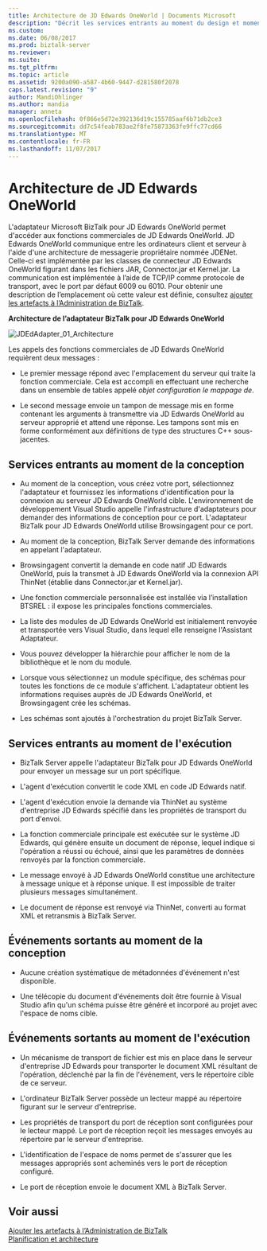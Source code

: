 ```yaml
---
title: Architecture de JD Edwards OneWorld | Documents Microsoft
description: "Décrit les services entrants au moment du design et moment de l’exécution, les événements sortants au moment du design et le moment de l’exécution dans l’adaptateur JD Edwards OneWorld dans BizTalk Server"
ms.custom: 
ms.date: 06/08/2017
ms.prod: biztalk-server
ms.reviewer: 
ms.suite: 
ms.tgt_pltfrm: 
ms.topic: article
ms.assetid: 9200a090-a587-4b60-9447-d281580f2078
caps.latest.revision: "9"
author: MandiOhlinger
ms.author: mandia
manager: anneta
ms.openlocfilehash: 0f866e5d72e392136d19c155785aaf6b71db2ce3
ms.sourcegitcommit: dd7c54feab783ae2f8fe75873363fe9ffc77cd66
ms.translationtype: MT
ms.contentlocale: fr-FR
ms.lasthandoff: 11/07/2017
---
```

# <a name="architecture-of-jd-edwards-oneworld"></a>Architecture de JD Edwards OneWorld
L'adaptateur Microsoft BizTalk pour JD Edwards OneWorld permet d'accéder aux fonctions commerciales de JD Edwards OneWorld. JD Edwards OneWorld communique entre les ordinateurs client et serveur à l'aide d'une architecture de messagerie propriétaire nommée JDENet. Celle-ci est implémentée par les classes de connecteur JD Edwards OneWorld figurant dans les fichiers JAR, Connector.jar et Kernel.jar. La communication est implémentée à l’aide de TCP/IP comme protocole de transport, avec le port par défaut 6009 ou 6010. Pour obtenir une description de l’emplacement où cette valeur est définie, consultez [ajouter les artefacts à l’Administration de BizTalk](../core/adding-biztalk-adapter-for-jd-edwards-oneworld.md).  
  
 **Architecture de l’adaptateur BizTalk pour JD Edwards OneWorld**  
  
 ![](../core/media/jdedadapter-01-architecture.gif "JDEdAdapter_01_Architecture")  
  
 Les appels des fonctions commerciales de JD Edwards OneWorld requièrent deux messages :  
  
-   Le premier message répond avec l'emplacement du serveur qui traite la fonction commerciale. Cela est accompli en effectuant une recherche dans un ensemble de tables appelé *objet configuration le mappage de*.  
  
-   Le second message envoie un tampon de message mis en forme contenant les arguments à transmettre via JD Edwards OneWorld au serveur approprié et attend une réponse. Les tampons sont mis en forme conformément aux définitions de type des structures C++ sous-jacentes.  
  
## <a name="inbound-services-at-design-time"></a>Services entrants au moment de la conception  
  
-   Au moment de la conception, vous créez votre port, sélectionnez l'adaptateur et fournissez les informations d'identification pour la connexion au serveur JD Edwards OneWorld cible. L'environnement de développement Visual Studio appelle l'infrastructure d'adaptateurs pour demander des informations de conception pour ce port. L'adaptateur BizTalk pour JD Edwards OneWorld utilise Browsingagent pour ce port.  
  
-   Au moment de la conception, BizTalk Server demande des informations en appelant l'adaptateur.  
  
-   Browsingagent convertit la demande en code natif JD Edwards OneWorld, puis la transmet à JD Edwards OneWorld via la connexion API ThinNet (établie dans Connector.jar et Kernel.jar).  
  
-   Une fonction commerciale personnalisée est installée via l’installation BTSREL : il expose les principales fonctions commerciales.  
  
-   La liste des modules de JD Edwards OneWorld est initialement renvoyée et transportée vers Visual Studio, dans lequel elle renseigne l'Assistant Adaptateur.  
  
-   Vous pouvez développer la hiérarchie pour afficher le nom de la bibliothèque et le nom du module.  
  
-   Lorsque vous sélectionnez un module spécifique, des schémas pour toutes les fonctions de ce module s'affichent. L'adaptateur obtient les informations requises auprès de JD Edwards OneWorld, et Browsingagent crée les schémas.  
  
-   Les schémas sont ajoutés à l'orchestration du projet BizTalk Server.  
  
## <a name="inbound-services-at-run-time"></a>Services entrants au moment de l'exécution  
  
-   BizTalk Server appelle l'adaptateur BizTalk pour JD Edwards OneWorld pour envoyer un message sur un port spécifique.  
  
-   L'agent d'exécution convertit le code XML en code JD Edwards natif.  
  
-   L'agent d'exécution envoie la demande via ThinNet au système d'entreprise JD Edwards spécifié dans les propriétés de transport du port d'envoi.  
  
-   La fonction commerciale principale est exécutée sur le système JD Edwards, qui génère ensuite un document de réponse, lequel indique si l'opération a réussi ou échoué, ainsi que les paramètres de données renvoyés par la fonction commerciale.  
  
-   Le message envoyé à JD Edwards OneWorld constitue une architecture à message unique et à réponse unique. Il est impossible de traiter plusieurs messages simultanément.  
  
-   Le document de réponse est renvoyé via ThinNet, converti au format XML et retransmis à BizTalk Server.  
  
## <a name="outbound-events-at-design-time"></a>Événements sortants au moment de la conception  
  
-   Aucune création systématique de métadonnées d'événement n'est disponible.  
  
-   Une télécopie du document d'événements doit être fournie à Visual Studio afin qu'un schéma puisse être généré et incorporé au projet avec l'espace de noms cible.  
  
## <a name="outbound-events-at-run-time"></a>Événements sortants au moment de l'exécution  
  
-   Un mécanisme de transport de fichier est mis en place dans le serveur d'entreprise JD Edwards pour transporter le document XML résultant de l'opération, déclenché par la fin de l'événement, vers le répertoire cible de ce serveur.  
  
-   L'ordinateur BizTalk Server possède un lecteur mappé au répertoire figurant sur le serveur d'entreprise.  
  
-   Les propriétés de transport du port de réception sont configurées pour le lecteur mappé. Le port de réception reçoit les messages envoyés au répertoire par le serveur d'entreprise.  
  
-   L'identification de l'espace de noms permet de s'assurer que les messages appropriés sont acheminés vers le port de réception configuré.  
  
-   Le port de réception envoie le document XML à BizTalk Server.  
  
## <a name="see-also"></a>Voir aussi  
 [Ajouter les artefacts à l’Administration de BizTalk](../core/adding-biztalk-adapter-for-jd-edwards-oneworld.md)   
 [Planification et architecture](../core/planning-and-architecture17.md)